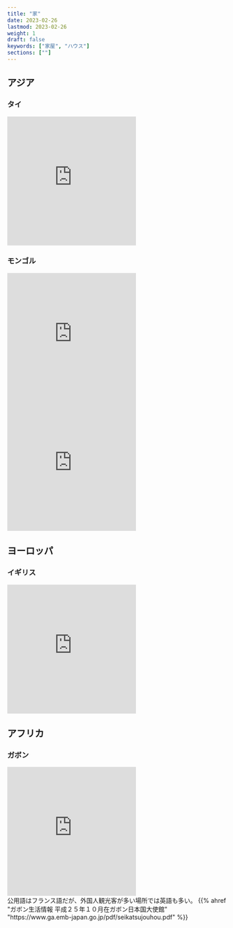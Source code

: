```yaml
---
title: "家"
date: 2023-02-26
lastmod: 2023-02-26
weight: 1
draft: false
keywords: ["家屋", "ハウス"]
sections: [""]
---
```


## アジア
### タイ

<div class="googlemap-if">
<iframe src="https://www.google.com/maps/embed?pb=!4v1677806587962!6m8!1m7!1s9AMrWCle0sd6YDWXVCplUg!2m2!1d13.78385165527636!2d100.4800355724545!3f268.8760753930231!4f0.21515041073530483!5f0.7820865974627469" width="295" height="295" style="border:0;" allowfullscreen="" loading="lazy" referrerpolicy="no-referrer-when-downgrade"></iframe>
</div>

### モンゴル

<div class="googlemap-if">
    <iframe src="https://www.google.com/maps/embed?pb=!4v1677394103199!6m8!1m7!1sXGPCGoiwUxoj_lstmAOlKQ!2m2!1d44.94242053213048!2d106.3236007843352!3f284.1202935018038!4f0.2440985444013819!5f1.2524160541835605" width="295" height="295" style="border:0;" allowfullscreen="" loading="lazy" referrerpolicy="no-referrer-when-downgrade"></iframe>
    <iframe src="https://www.google.com/maps/embed?pb=!4v1677395166642!6m8!1m7!1s2em4dwAoEu5HMKDYmSB-7w!2m2!1d47.33290928316569!2d110.6794113779528!3f123.50778845440978!4f-3.5760620203033824!5f1.6710413906733237" width="295" height="295" style="border:0;" allowfullscreen="" loading="lazy" referrerpolicy="no-referrer-when-downgrade"></iframe>
</div>

## ヨーロッパ
### イギリス

<div class="googlemap-if">
<iframe src="https://www.google.com/maps/embed?pb=!4v1677671090311!6m8!1m7!1srhjh_G1qsz-Stw1EUIC3Mw!2m2!1d51.54677375612285!2d-0.1776594417909041!3f211.95812872447297!4f3.541279414326482!5f1.5689463763092348" width="295" height="295" style="border:0;" allowfullscreen="" loading="lazy" referrerpolicy="no-referrer-when-downgrade"></iframe>
</div>

## アフリカ
### ガボン

<div class="googlemap-if">

<iframe src="https://www.google.com/maps/embed?pb=!4v1677806055437!6m8!1m7!1ssQPHZ4LIAHLZiWJTiPEBMw!2m2!1d-24.65149887236554!2d25.89633105059427!3f39.00528969441202!4f-3.768960906802704!5f1.952266474749365" width="295" height="295" style="border:0;" allowfullscreen="" loading="lazy" referrerpolicy="no-referrer-when-downgrade"></iframe>
<div class="description">
公用語はフランス語だが、外国人観光客が多い場所では英語も多い。
{{% ahref "ガボン生活情報 平成２５年１０月在ガボン日本国大使館" "https://www.ga.emb-japan.go.jp/pdf/seikatsujouhou.pdf" %}}
</div>
</div>
